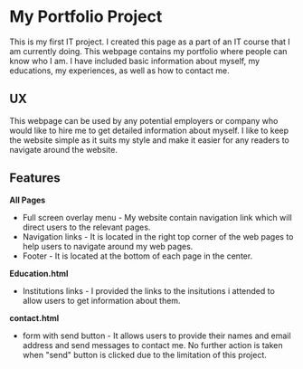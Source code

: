 # My Portfolio Project

This is my first IT project. I created this page as a part of an IT course that I am currently doing. This webpage contains my portfolio where people can know who I am. I have included basic information about myself, my educations, my experiences, as well as how to contact me.  

UX
---
This webpage can be used by any potential employers or company who would like to hire me to get detailed information about myself. 
I like to keep the website simple as it suits my style and make it easier for any readers to navigate around the website.  

## Features

**All Pages**
- Full screen overlay menu - My website contain navigation link which will direct users to the relevant pages.
- Navigation links - It is located in the right top corner of the web pages to help users to navigate around my web pages. 
- Footer - It is located at the bottom of each page in the center. 

**Education.html**
- Institutions links - I provided the links to the insitutions i attended to allow users to get information about them. 

**contact.html**
- form with send button - It allows users to provide their names and email address and send messages to contact me. No further action is taken when "send" button is clicked due to the limitation of this project.  
